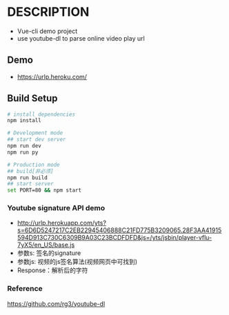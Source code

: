 # DESCRIPTION
- Vue-cli demo project
- use youtube-dl to parse online video play url

## Demo
- https://urlp.heroku.com/

## Build Setup

``` bash
# install dependencies
npm install

# Development mode
## start dev server
npm run dev
npm run py

# Production mode
## build[非必须]
npm run build
## start server
set PORT=80 && npm start
```
### Youtube signature API demo
- http://urlp.herokuapp.com/yts?s=6D6D5247217C2EB22945406888C21FD775B3209065.28F3AA41915594D913C730C6309B9A03C23BCDFDFD&js=/yts/jsbin/player-vflu-7yX5/en_US/base.js
- 参数s: 签名的signature
- 参数js: 视频的js签名算法(视频网页中可找到)
- Response：解析后的字符

### Reference
https://github.com/rg3/youtube-dl

